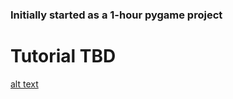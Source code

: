 ### Initially started as a 1-hour pygame project

# Tutorial TBD

[alt text](https://github.com/adrienn3/cozy_frog/blob/main/sample.png?raw=true)
